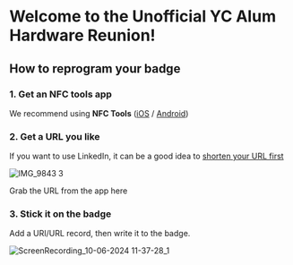 # Welcome to the Unofficial YC Alum Hardware Reunion!

## How to reprogram your badge

### 1. Get an NFC tools app

We recommend using **NFC Tools** ([iOS](https://apps.apple.com/us/app/nfc-tools/id1252962749) / [Android](https://play.google.com/store/apps/details?id=com.wakdev.wdnfc&hl=en_US))


### 2. Get a URL you like

If you want to use LinkedIn, it can be a good idea to [shorten your URL first](https://www.linkedin.com/help/linkedin/answer/a542685/manage-your-public-profile-url?lang=en)

![IMG_9843 3](https://github.com/user-attachments/assets/85c37249-99f7-496f-9a01-272459c025ef)

Grab the URL from the app here

### 3. Stick it on the badge

Add a URI/URL record, then write it to the badge.

![ScreenRecording_10-06-2024 11-37-28_1](https://github.com/user-attachments/assets/1ea51b39-bf97-485a-9712-45deab7cab15)
